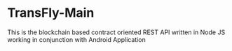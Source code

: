 # TransFly-Main
This is the blockchain based contract oriented REST API written in Node JS working in conjunction with Android Application
